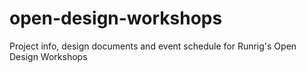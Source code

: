# open-design-workshops
Project info, design documents and event schedule for Runrig's Open Design Workshops
